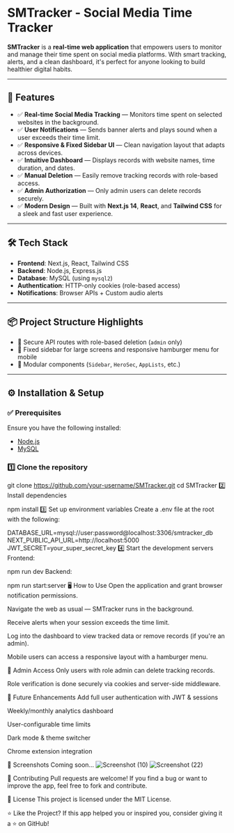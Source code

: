 # SMTracker - Social Media Time Tracker

**SMTracker** is a **real-time web application** that empowers users to monitor and manage their time spent on social media platforms. With smart tracking, alerts, and a clean dashboard, it's perfect for anyone looking to build healthier digital habits.

---

## 🚀 Features

- ✅ **Real-time Social Media Tracking** — Monitors time spent on selected websites in the background.
- ✅ **User Notifications** — Sends banner alerts and plays sound when a user exceeds their time limit.
- ✅ **Responsive & Fixed Sidebar UI** — Clean navigation layout that adapts across devices.
- ✅ **Intuitive Dashboard** — Displays records with website names, time duration, and dates.
- ✅ **Manual Deletion** — Easily remove tracking records with role-based access.
- ✅ **Admin Authorization** — Only admin users can delete records securely.
- ✅ **Modern Design** — Built with **Next.js 14**, **React**, and **Tailwind CSS** for a sleek and fast user experience.

---

## 🛠️ Tech Stack

- **Frontend**: Next.js, React, Tailwind CSS
- **Backend**: Node.js, Express.js
- **Database**: MySQL (using `mysql2`)
- **Authentication**: HTTP-only cookies (role-based access)
- **Notifications**: Browser APIs + Custom audio alerts

---

## 📦 Project Structure Highlights

- 🔐 Secure API routes with role-based deletion (`admin` only)
- 🧭 Fixed sidebar for large screens and responsive hamburger menu for mobile
- 🎯 Modular components (`Sidebar`, `HeroSec`, `AppLists`, etc.)

---

## ⚙️ Installation & Setup

### ✅ Prerequisites
Ensure you have the following installed:

- [Node.js](https://nodejs.org/)
- [MySQL](https://www.mysql.com/)

### 1️⃣ Clone the repository

git clone https://github.com/your-username/SMTracker.git
cd SMTracker
2️⃣ Install dependencies

npm install
3️⃣ Set up environment variables
Create a .env file at the root with the following:

DATABASE_URL=mysql://user:password@localhost:3306/smtracker_db
NEXT_PUBLIC_API_URL=http://localhost:5000
JWT_SECRET=your_super_secret_key
4️⃣ Start the development servers
Frontend:

npm run dev
Backend:

npm run start:server
🖥️ How to Use
Open the application and grant browser notification permissions.

Navigate the web as usual — SMTracker runs in the background.

Receive alerts when your session exceeds the time limit.

Log into the dashboard to view tracked data or remove records (if you're an admin).

Mobile users can access a responsive layout with a hamburger menu.

🔐 Admin Access
Only users with role admin can delete tracking records.

Role verification is done securely via cookies and server-side middleware.

🧠 Future Enhancements
 Add full user authentication with JWT & sessions

 Weekly/monthly analytics dashboard

 User-configurable time limits

 Dark mode & theme switcher

 Chrome extension integration

📸 Screenshots
Coming soon… ![Screenshot (10)](https://github.com/user-attachments/assets/7f1f2b95-306e-4eda-bf6a-23f670daf709)
![Screenshot (22)](https://github.com/user-attachments/assets/b9b8775c-6337-43fb-93f8-07df09f22653)


🤝 Contributing
Pull requests are welcome! If you find a bug or want to improve the app, feel free to fork and contribute.

📜 License
This project is licensed under the MIT License.

⭐ Like the Project?
If this app helped you or inspired you, consider giving it a ⭐ on GitHub!

